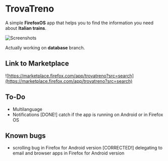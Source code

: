 TrovaTreno
==========

A simple __FirefoxOS__ app that helps you to find the information you need about __Italian trains__.

![Screenshots](http://i.imgur.com/XcwcQXi.png)


Actually working on __database__ branch.

Link to Marketplace
-------------------
![https://marketplace.firefox.com/app/trovatreno?src=search](https://marketplace.firefox.com/app/trovatreno?src=search)

To-Do
----
- Multilanguage
- Notifications
[DONE!] catch if the app is running on Android or in Firefox OS

Known bugs
----------
- scrolling bug in Firefox for Android version
[CORRECTED!] delegating to email and browser apps in Firefox for Android version
